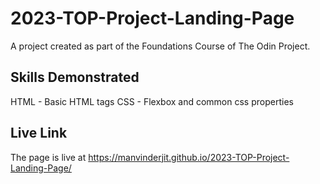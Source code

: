 # 2023-TOP-Project-Landing-Page
A project created as part of the Foundations Course of The Odin Project.

## Skills Demonstrated
HTML - Basic HTML tags
CSS - Flexbox and common css properties


## Live Link
The page is live at https://manvinderjit.github.io/2023-TOP-Project-Landing-Page/